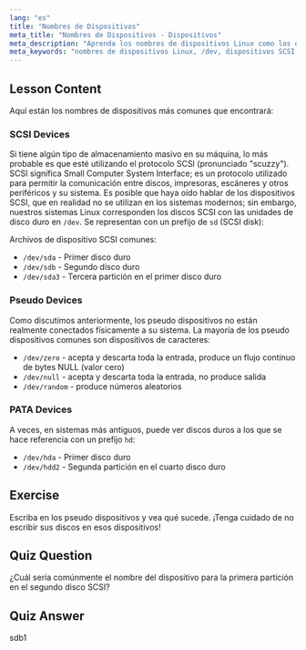 ```yaml
---
lang: "es"
title: "Nombres de Dispositivos"
meta_title: "Nombres de Dispositivos - Dispositivos"
meta_description: "Aprenda los nombres de dispositivos Linux como los dispositivos SCSI (sd), pseudo y PATA (hd). Entienda /dev/sda, /dev/null y más en esta guía para principiantes."
meta_keywords: "nombres de dispositivos Linux, /dev, dispositivos SCSI, pseudo dispositivos, dispositivos PATA, tutorial de Linux, Linux para principiantes, archivos de dispositivo"
---
```


## Lesson Content

Aquí están los nombres de dispositivos más comunes que encontrará:

### SCSI Devices

Si tiene algún tipo de almacenamiento masivo en su máquina, lo más probable es que esté utilizando el protocolo SCSI (pronunciado "scuzzy"). SCSI significa Small Computer System Interface; es un protocolo utilizado para permitir la comunicación entre discos, impresoras, escáneres y otros periféricos y su sistema. Es posible que haya oído hablar de los dispositivos SCSI, que en realidad no se utilizan en los sistemas modernos; sin embargo, nuestros sistemas Linux corresponden los discos SCSI con las unidades de disco duro en `/dev`. Se representan con un prefijo de `sd` (SCSI disk):

Archivos de dispositivo SCSI comunes:

- `/dev/sda` - Primer disco duro
- `/dev/sdb` - Segundo disco duro
- `/dev/sda3` - Tercera partición en el primer disco duro

### Pseudo Devices

Como discutimos anteriormente, los pseudo dispositivos no están realmente conectados físicamente a su sistema. La mayoría de los pseudo dispositivos comunes son dispositivos de caracteres:

- `/dev/zero` - acepta y descarta toda la entrada, produce un flujo continuo de bytes NULL (valor cero)
- `/dev/null` - acepta y descarta toda la entrada, no produce salida
- `/dev/random` - produce números aleatorios

### PATA Devices

A veces, en sistemas más antiguos, puede ver discos duros a los que se hace referencia con un prefijo `hd`:

- `/dev/hda` - Primer disco duro
- `/dev/hdd2` - Segunda partición en el cuarto disco duro

## Exercise

Escriba en los pseudo dispositivos y vea qué sucede. ¡Tenga cuidado de no escribir sus discos en esos dispositivos!

## Quiz Question

¿Cuál sería comúnmente el nombre del dispositivo para la primera partición en el segundo disco SCSI?

## Quiz Answer

sdb1
